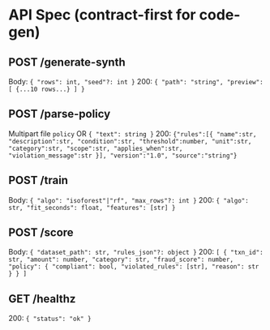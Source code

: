 # API Spec (contract-first for code-gen)

## POST /generate-synth
Body: `{ "rows": int, "seed"?: int }`
200: `{ "path": "string", "preview": [ {...10 rows...} ] }`

## POST /parse-policy
Multipart file `policy` OR `{ "text": string }`
200: `{"rules":[{ "name":str, "description":str, "condition":str, "threshold":number, "unit":str, "category":str, "scope":str, "applies_when":str, "violation_message":str }], "version":"1.0", "source":"string"}`

## POST /train
Body: `{ "algo": "isoforest"|"rf", "max_rows"?: int }`
200: `{ "algo": str, "fit_seconds": float, "features": [str] }`

## POST /score
Body: `{ "dataset_path": str, "rules_json"?: object }`
200: `[ { "txn_id": str, "amount": number, "category": str, "fraud_score": number,
         "policy": { "compliant": bool, "violated_rules": [str], "reason": str } } ]`

## GET /healthz
200: `{ "status": "ok" }`